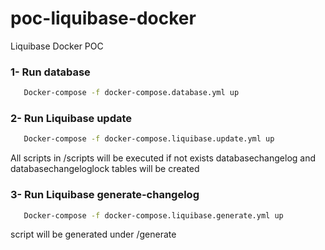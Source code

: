 # poc-liquibase-docker
Liquibase Docker POC

### 1- Run database
```bash
   Docker-compose -f docker-compose.database.yml up
```

### 2- Run Liquibase update
```bash
   Docker-compose -f docker-compose.liquibase.update.yml up
```

All scripts in /scripts will be executed
if not exists databasechangelog and databasechangeloglock tables will be created 

### 3- Run Liquibase generate-changelog
```bash
   Docker-compose -f docker-compose.liquibase.generate.yml up
```

script will be generated under /generate


